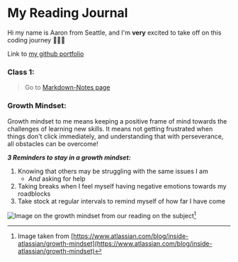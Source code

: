 # My Reading Journal

Hi my name is Aaron from Seattle, and I'm **very** excited to take off on this coding journey 🚀🚀🚀

Link to [my github portfolio](https://github.com/amcwustl)

### Class 1:
> Go to [Markdown-Notes page](Markdown-Notes.md)

### Growth Mindset:
Growth mindset to me means keeping a positive frame of mind towards the challenges of learning new skills.  It means not getting frustrated when things don't click immediately, and understanding that with perseverance, all obstacles can be overcome!

***3 Reminders to stay in a growth mindset:***

1. Knowing that others may be struggling with the same issues I am
   - *And* asking for help
3. Taking breaks when I feel myself having negative emotions towards my roadblocks
4. Take stock at regular intervals to remind myself of how far I have come

![Image on the growth mindset from our reading on the subject](https://atlassianblog.wpengine.com/wp-content/uploads/NewGrowthMindset2.png)[^1]


[^1]: Image taken from [https://www.atlassian.com/blog/inside-atlassian/growth-mindset](https://www.atlassian.com/blog/inside-atlassian/growth-mindset)
